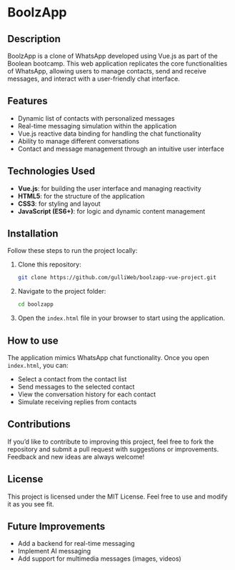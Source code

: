 # BoolzApp

## Description

BoolzApp is a clone of WhatsApp developed using Vue.js as part of the Boolean bootcamp. This web application replicates the core functionalities of WhatsApp, allowing users to manage contacts, send and receive messages, and interact with a user-friendly chat interface.

## Features

- Dynamic list of contacts with personalized messages
- Real-time messaging simulation within the application
- Vue.js reactive data binding for handling the chat functionality
- Ability to manage different conversations
- Contact and message management through an intuitive user interface

## Technologies Used

- **Vue.js**: for building the user interface and managing reactivity
- **HTML5**: for the structure of the application
- **CSS3**: for styling and layout
- **JavaScript (ES6+)**: for logic and dynamic content management

## Installation

Follow these steps to run the project locally:

1. Clone this repository:
    ```bash
    git clone https://github.com/gulliWeb/boolzapp-vue-project.git
    ```
2. Navigate to the project folder:
    ```bash
    cd boolzapp
    ```
3. Open the `index.html` file in your browser to start using the application.

## How to use

The application mimics WhatsApp chat functionality. Once you open `index.html`, you can:
- Select a contact from the contact list
- Send messages to the selected contact
- View the conversation history for each contact
- Simulate receiving replies from contacts

## Contributions

If you’d like to contribute to improving this project, feel free to fork the repository and submit a pull request with suggestions or improvements. Feedback and new ideas are always welcome!

## License

This project is licensed under the MIT License. Feel free to use and modify it as you see fit.

## Future Improvements

- Add a backend for real-time messaging
- Implement AI messaging
- Add support for multimedia messages (images, videos)

